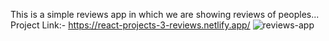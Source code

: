 This is a simple reviews app in which we are showing reviews of peoples...
Project Link:- https://react-projects-3-reviews.netlify.app/
![reviews-app](https://user-images.githubusercontent.com/67111661/193313277-6a5bf774-625a-49b8-8e43-2b698f752829.png)
